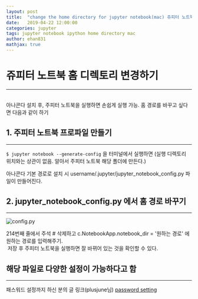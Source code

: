 ```yaml
---
layout: post
title:  "change the home directory for jupyter notebook(mac) 쥬피터 노트북 홈 변경"
date:   2019-04-22 12:00:00
categories: jupyter
tags: jupyter notebook ipython home directory mac
author: ehan831
mathjax: true
---
```


# 쥬피터 노트북 홈 디렉토리 변경하기
---

<br>
아나콘다 설치 후, 주피터 노트북을 실행하면 손쉽게 실행 가능.
홈 경로를 바꾸고 싶다면 다음과 같이 하기
<br>

## 1. 주피터 노트북 프로파일 만들기
---

`$ jupyter notebook --generate-config`
을 터미널에서 실행하면 (실행 디렉토리 위치와는 상관이 없음. 알아서 주피터 노트북 해당 폴더에 만든다.)

아나콘다 기본 경로로 설치 시
username/.jupyter/jupyter_notebook_config.py 파일이 만들어진다. 


## 2. jupyter_notebook_config.py 에서 홈 경로 바꾸기
---
![config.py](http://blog.naver.com/PostList.nhn?blogId=ehan831&widgetTypeCall=true&directAccess=true#)

214번째 줄에서 
주석 # 삭제하고
c.NotebookApp.notebook_dir = '원하는 경로'
에 원하는 경로를 입력해주기.
<br>
​
저장 후 주피터 노트북을 실행하면 잘 바뀌어 있는 것을 확인할 수 있다.

## 해당 파일로 다양한 설정이 가능하다고 함
---

패스워드 설정까지 하신 분의 글 링크(plusjune님)
[password setting](https://financedata.github.io/posts/jupyter-notebook-authentication.html)
